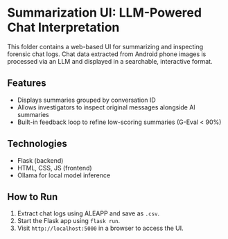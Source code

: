 # Summarization UI: LLM-Powered Chat Interpretation

This folder contains a web-based UI for summarizing and inspecting forensic chat logs. Chat data extracted from Android phone images is processed via an LLM and displayed in a searchable, interactive format.

## Features
- Displays summaries grouped by conversation ID
- Allows investigators to inspect original messages alongside AI summaries
- Built-in feedback loop to refine low-scoring summaries (G-Eval < 90%)

## Technologies
- Flask (backend)
- HTML, CSS, JS (frontend)
- Ollama for local model inference

## How to Run
1. Extract chat logs using ALEAPP and save as `.csv`.
2. Start the Flask app using `flask run`.
3. Visit `http://localhost:5000` in a browser to access the UI.
